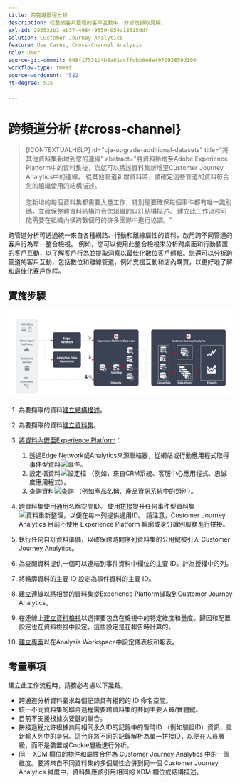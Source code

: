 ```yaml
---
title: 跨管道歷程分析
description: 從整個客戶歷程的客戶互動中，分析及擷取見解。
exl-id: 285532b1-eb37-4984-9559-054a18515ddf
solution: Customer Journey Analytics
feature: Use Cases, Cross-Channel Analysis
role: User
source-git-commit: 668f17531b4b8a01acffdbb0edef07092859d100
workflow-type: tm+mt
source-wordcount: '582'
ht-degree: 51%

---
```


# 跨頻道分析 {#cross-channel}

<!-- markdownlint-disable MD034 -->

>[!CONTEXTUALHELP]
>id="cja-upgrade-additional-datasets"
>title="將其他資料集新增到您的連線"
>abstract="將資料新增至Adobe Experience Platform中的資料集後，您就可以將該資料集新增至Customer Journey Analytics中的連線。 從其他管道新增資料時，請確定這些管道的資料符合您的組織使用的結構描述。<br><br>您新增的每個資料集都需要大量工作，特別是要確保每個事件都有唯一識別碼，並確保整體資料結構符合您組織的自訂結構描述。 建立此工作流程可能需要在組織內橫跨數個月的許多團隊中進行協調。"

<!-- markdownlint-enable MD034 -->

跨管道分析可透過統一來自各種網路、行動和離線屬性的資料，啟用跨不同管道的客戶行為單一整合檢視。 例如，您可以使用此整合檢視來分析跨桌面和行動裝置的客戶互動，以了解客戶行為並提取洞察以最佳化數位客戶體驗。您還可以分析跨管道的客戶互動，包括數位和離線管道，例如支援互動和店內購買，以更好地了解和最佳化客戶旅程。

## 實施步驟

![實作步驟的流程，如本節所述。](../assets/cca-architecture.png)

1. 為要擷取的資料[建立結構描述](https://experienceleague.adobe.com/docs/experience-platform/xdm/tutorials/create-schema-ui.html?lang=zh-Hant)。
1. 為要擷取的資料[建立資料集](https://experienceleague.adobe.com/docs/platform-learn/tutorials/data-ingestion/create-datasets-and-ingest-data.html)。
1. [將資料內嵌至Experience Platform](https://experienceleague.adobe.com/docs/platform-learn/tutorials/data-ingestion/understanding-data-ingestion.html)：
   1. 透過Edge Network或Analytics來源聯結器，從網站或行動應用程式取得事件型資料![事件](https://spectrum.adobe.com/static/icons/workflow_18/Smock_Events_18_N.svg)。
   2. 設定檔資料![設定檔](https://spectrum.adobe.com/static/icons/workflow_18/Smock_User_18_N.svg) （例如，來自CRM系統、客服中心應用程式、忠誠度應用程式）。
   3. 查詢資料![查詢](https://spectrum.adobe.com/static/icons/workflow_18/Smock_Search_18_N.svg) （例如產品名稱、產品資訊系統中的類別）。

1. 跨資料集使用通用名稱空間ID。 使用[拼接](../../stitching/overview.md)提升任何事件型資料集![資料重新整理](https://spectrum.adobe.com/static/icons/workflow_18/Smock_DataRefresh_18_N.svg)，以便在每一列提供通用ID。 請注意，Customer Journey Analytics 目前不使用 Experience Platform 輪廓或身分識別服務進行拼接。
1. 執行任何自訂資料準備，以確保跨時間序列資料集的公用鍵被引入 Customer Journey Analytics。
1. 為查閱資料提供一個可以連結到事件資料中欄位的主要 ID。計為授權中的列。
1. 將輪廓資料的主要 ID 設定為事件資料的主要 ID。
1. [建立連線](../../connections/overview.md)以將相關的資料集從Experience Platform擷取到Customer Journey Analytics。
1. 在連線上[建立資料檢視](/help/data-views/create-dataview.md)以選擇要包含在檢視中的特定維度和量度。歸因和配置設定也在資料檢視中設定。這些設定是在報告時計算的。
1. [建立專案](/help/analysis-workspace/home.md)以在Analysis Workspace中設定儀表板和報表。

## 考量事項

建立此工作流程時，請務必考慮以下幾點。

* 跨通道分析資料要求每個記錄具有相同的 ID 命名空間。
* 統一不同資料集的聯合過程需要跨資料集的共同主要人員/實體鍵。
* 目前不支援根據次要鍵的聯合。
* 拼接過程允許根據共用相同永久ID的記錄中的暫時ID （例如驗證ID）資訊，重新輸入列中的身分。這允許將不同的記錄解析為單一拼接ID，以便在人員層級，而不是裝置或Cookie層級進行分析。
* 同一 XDM 欄位的物件和屬性合併為 Customer Journey Analytics 中的一個維度。要將來自不同資料集的多個屬性合併到同一個 Customer Journey Analytics 維度中，資料集應該引用相同的 XDM 欄位或結構描述。

